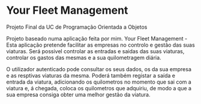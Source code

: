 # Your Fleet Management 
Projeto Final da UC de Programação Orientada a Objetos<p>
Projeto baseado numa aplicação feita por mim.
Your Fleet Management - Esta aplicação pretende facilitar as empresas no controlo e gestão das suas viaturas.
Será possivel controlar as entradas e saidas das suas viaturas, controlar os gastos das mesmas e a sua quilometragem diária.<p>
O utilizador autenticado pode consultar os seus dados, os da sua empresa e as resptivas viaturas da mesma.
Poderá também registar a saída e entrada da viatura, adicionando os quilometros no momento que sai com a viatura e, á chegada,
coloca os quilometros que adquiriu, de modo a que a sua empresa consiga obter uma melhor gestão da viatura.
